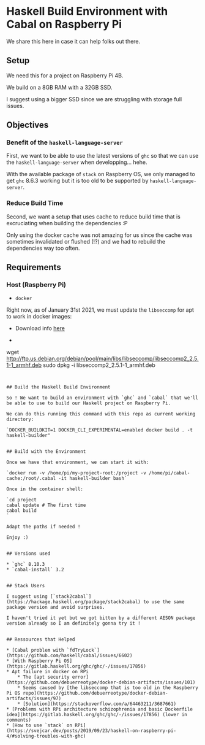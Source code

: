 # Haskell Build Environment with Cabal on Raspberry Pi

We share this here in case it can help folks out there.


## Setup

We need this for a project on Raspberry Pi 4B.

We build on a 8GB RAM with a 32GB SSD.

I suggest using a bigger SSD since we are struggling with storage full issues.


## Objectives

### Benefit of the `haskell-language-server`

First, we want to be able to use the latest versions of `ghc` so that we can use the `haskell-language-server` when developping... hehe.

With the available package of `stack` on Raspberry OS, we only managed to get `ghc` 8.6.3 working but it is too old to be supported by `haskell-language-server`.


### Reduce Build Time

Second, we want a setup that uses cache to reduce build time that is excruciating when building the dependencies :P

Only using the docker cache was not amazing for us since the cache was sometimes invalidated or flushed (!?) and we had to rebuild the dependencies way too often.


## Requirements

### Host (Raspberry Pi)

* `docker`

Right now, as of January 31st 2021, we must update the `libseccomp` for apt to work in docker images:

* Download info [here](https://packages.debian.org/sid/armhf/libseccomp2/download)
* ```bash
wget http://ftp.us.debian.org/debian/pool/main/libs/libseccomp/libseccomp2_2.5.1-1_armhf.deb
sudo dpkg -i libseccomp2_2.5.1-1_armhf.deb
```


## Build the Haskell Build Environment

So ! We want to build an environment with `ghc` and `cabal` that we'll be able to use to build our Haskell project on Raspberry Pi.

We can do this running this command with this repo as current working directory:

`DOCKER_BUILDKIT=1 DOCKER_CLI_EXPERIMENTAL=enabled docker build . -t haskell-builder"


## Build with the Environment

Once we have that environment, we can start it with:

`docker run -v /home/pi/my-project-root:/project -v /home/pi/cabal-cache:/root/.cabal -it haskell-builder bash`

Once in the container shell:

`cd project
cabal update # The first time
cabal build
`

Adapt the paths if needed !

Enjoy :)


## Versions used

* `ghc` 8.10.3
* `cabal-install` 3.2


## Stack Users

I suggest using [`stack2cabal`](https://hackage.haskell.org/package/stack2cabal) to use the same package version and avoid surprises.

I haven't tried it yet but we got bitten by a different AESON package version already so I am definitely gonna try it !


## Ressources that Helped

* [Cabal problem with `fdTryLock`](https://github.com/haskell/cabal/issues/6602)
* [With Raspberry Pi OS](https://gitlab.haskell.org/ghc/ghc/-/issues/17856)
* Apt failure in docker on RPi
    * The [apt security error](https://github.com/debuerreotype/docker-debian-artifacts/issues/101)
    * Seems caused by [the libseccomp that is too old in the Raspberry Pi OS repo](https://github.com/debuerreotype/docker-debian-artifacts/issues/97)
    * [Solution](https://stackoverflow.com/a/64463211/3687661)
* [Problems with RPi architecture schizophrenia and basic Dockerfile idea](https://gitlab.haskell.org/ghc/ghc/-/issues/17856) (lower in comments)
* [How to use `stack` on RPi](https://svejcar.dev/posts/2019/09/23/haskell-on-raspberry-pi-4/#solving-troubles-with-ghc)

